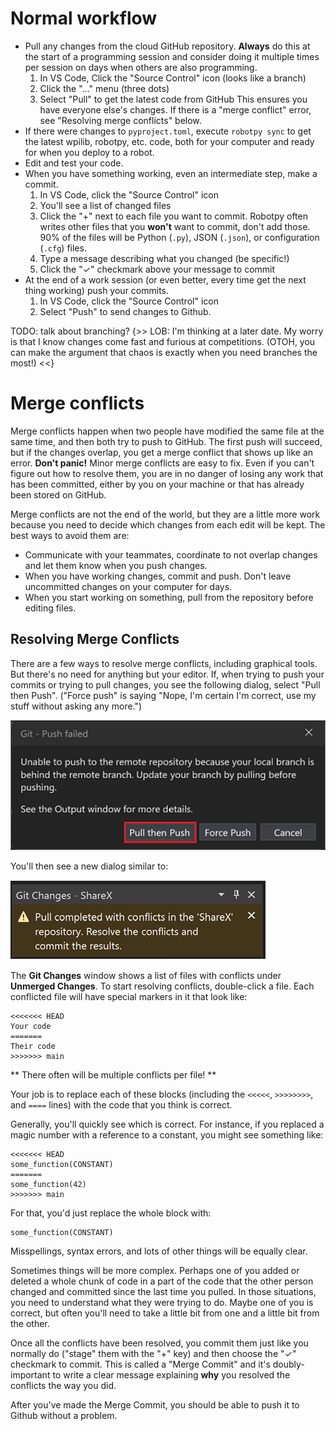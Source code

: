 # Normal workflow

* Pull any changes from the cloud GitHub repository. **Always** do this at the start of a programming session
  and consider doing it multiple times per session on days when others are also programming.
    1. In VS Code, Click the "Source Control" icon (looks like a branch)
    2. Click the "..." menu (three dots)
    3. Select "Pull" to get the latest code from GitHub
This ensures you have everyone else's changes. If there is a "merge conflict" error, see "Resolving merge conflicts" below.
* If there were changes to `pyproject.toml`, execute `robotpy sync` to get
  the latest wpilib, robotpy, etc. code, both for your computer and ready
  for when you deploy to a robot.
* Edit and test your code.
* When you have something working, even an intermediate step, make
  a commit.
    1. In VS Code, click the "Source Control" icon
    2. You'll see a list of changed files
    3. Click the "+" next to each file you want to commit. Robotpy often writes other files that you **won't** want to commit, don't add those. 90% of the files will be Python (`.py`), JSON (`.json`), or configuration (`.cfg`) files. 
    4. Type a message describing what you changed (be specific!)
    5. Click the "✓" checkmark above your message to commit
* At the end of a work session (or even better, every time get the next thing working) push your commits.
    1. In VS Code, click the "Source Control" icon
    2. Select "Push" to send changes to Github. 

TODO: talk about branching?
{>> LOB: I'm thinking at a later date. My worry is that I know changes come fast and furious at competitions. 
(OTOH, you can make the argument that chaos is exactly when you need branches the most!)
<<}

# Merge conflicts

Merge conflicts happen when two people have modified the same file at
the same time, and then both try to push to GitHub.  The first push
will succeed, but if the changes overlap, you get a merge conflict that
shows up like an error. **Don't panic!** Minor merge conflicts are 
easy to fix. Even if you can't figure out how to resolve them,
you are in no danger of losing any work that has been committed, 
either by you on your machine or that has already been stored on
GitHub.

Merge conflicts are not the end of the world, but they are a little more work
because you need to decide which changes from each edit will be kept.
The best ways to avoid them are:
* Communicate with your teammates, coordinate to not overlap changes
  and let them know when you push changes.
* When you have working changes, commit and push.  Don't leave uncommitted
  changes on your computer for days.
* When you start working on something, pull from the repository before
  editing files.

## Resolving Merge Conflicts

There are a few ways to resolve merge conflicts, including graphical tools. 
But there's no need for anything but your editor. If, when trying to push
your commits or trying to pull changes, you see the following dialog, 
select "Pull then Push". ("Force push" is saying "Nope, I'm certain I'm 
correct, use my stuff without asking any more.")

![VS Code Merge Conflict dialog](./media/git-conflicts-pull-push-ui.png)

You'll then see a new dialog similar to:

![VS Code pulled conflicts](./media/git-conflicts-notification-ui.png)

The **Git Changes** window shows a list of files with conflicts under **Unmerged Changes**. 
To start resolving conflicts, double-click a file. Each conflicted file will have special 
markers in it that look like:

```
<<<<<<< HEAD
Your code
=======
Their code
>>>>>>> main
```

** There often will be multiple conflicts per file! **

Your job is to replace each of these blocks (including the `<<<<<`, `>>>>>>>>`, and `====` lines) with the
code that you think is correct. 

Generally, you'll quickly see which is correct. For instance, if you replaced a magic number
with a reference to a constant, you might see something like:

```
<<<<<<< HEAD
some_function(CONSTANT)
=======
some_function(42)
>>>>>>> main
```

For that, you'd just replace the whole block with:

```
some_function(CONSTANT)
```

Misspellings, syntax errors, and lots of other things will be equally clear. 

Sometimes things will be more complex. Perhaps one of you added or deleted a whole chunk of code in a part of 
the code that the other person changed and committed since the last time you pulled. In those situations, you
need to understand what they were trying to do. Maybe one of you is correct, but often you'll need to 
take a little bit from one and a little bit from the other.

Once all the conflicts have been resolved, you commit them just like you normally do ("stage" them with the
"+" key) and then choose the "✓" checkmark to commit. This is called a "Merge Commit" and it's doubly-important
to write a clear message explaining **why** you resolved the conflicts the way you did. 

After you've made the Merge Commit, you should be able to push it to Github without a problem. 
